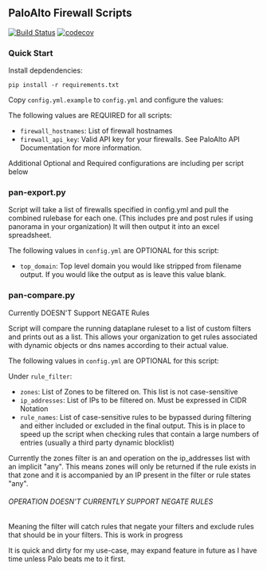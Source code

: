 ## PaloAlto Firewall Scripts
[![Build Status](https://travis-ci.org/shepherdjay/pan-os-scripts.svg?branch=master)](https://travis-ci.org/shepherdjay/pan-os-scripts) [![codecov](https://codecov.io/gh/shepherdjay/pan-os-scripts/branch/master/graph/badge.svg)](https://codecov.io/gh/shepherdjay/pan-os-scripts)


### Quick Start

Install depdendencies:

```
pip install -r requirements.txt
```

Copy `config.yml.example` to `config.yml` and configure the values:

The following values are REQUIRED for all scripts:

- `firewall_hostnames`: List of firewall hostnames
- `firewall_api_key`: Valid API key for your firewalls. See PaloAlto API Documentation for more information.

Additional Optional and Required configurations are including per script below

### pan-export.py

Script will take a list of firewalls specified in config.yml and pull the combined rulebase for each one.
(This includes pre and post rules if using panorama in your organization)
It will then output it into an excel spreadsheet.

The following values in `config.yml` are OPTIONAL for this script:

- `top_domain`: Top level domain you would like stripped from filename output. If you would like the output as is leave this value blank.

### pan-compare.py

Currently DOESN'T Support NEGATE Rules

Script will compare the running dataplane ruleset to a list of custom filters and prints out as a list.
This allows your organization to get rules associated with dynamic objects or dns names according to their actual value.

The following values in `config.yml` are OPTIONAL for this script:

Under `rule_filter`:

  - `zones`: List of Zones to be filtered on. This list is not case-sensitive
  - `ip_addresses`: List of IPs to be filtered on. Must be expressed in CIDR Notation
  - `rule_names`: List of case-sensitive rules to be bypassed during filtering and either included or excluded in the final output. 
  This is in place to speed up the script when checking rules that contain a large numbers of entries (usually a third party dynamic blocklist)
  
Currently the zones filter is an and operation on the ip_addresses list with an implicit "any". 
This means zones will only be returned if the rule exists in that zone and it is accompanied by an IP present in the filter or rule states "any".

###### OPERATION DOESN'T CURRENTLY SUPPORT NEGATE RULES
Meaning the filter will catch rules that negate your filters and exclude rules that should be in your filters.
This is work in progress

It is quick and dirty for my use-case, may expand feature in future as I have time unless Palo beats me to it first.
